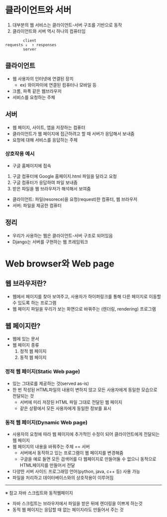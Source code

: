 # 클라이언트와 서버
1. 대부분의 웹 서비스는 클라이언트-서버 구조를 기반으로 동작
2. 클라이언트와 서버 역시 하나의 컴퓨터임
```
        client 
requests ↓  ↑ responses
        server
```

## 클라이언트
- 웹 사용자의 인터넷에 연결된 장치
  - ex) 와이파이에 연결된 컴퓨터나 모바일 등
- 크롬, 파폭 같은 웹브라우저
- 서비스를 요청하는 주체

## 서버
- 웹 페이지, 사이트, 앱을 저장하는 컴퓨터
- 클라이언트가 웹 페이지에 접근하려고 할 때 서버가 응답해서 보내줌
- 요청에 대해 서비스를 응답하는 주체

### 상호작용 예시
- 구글 홈페이지에 접속
1. 구글 컴퓨터에 Google 홈페이지.html 파일을 달라고 요청
2. 구글 컴퓨터가 응답하여 파일 보내줌
3. 받은 파일을 웹 브라우저가 해석해서 보여줌
- 클라이언트: 파일(resorece)을 요청(request)한 컴퓨터, 웹 브라우저
- 서버: 파일을 제공한 컴퓨터

## 정리
- 우리가 사용하는 웹은 클라이언트-서버 구조로 되어있음
- Django는 서버를 구현하는 웹 프레임워크

# Web browser와 Web page
## 웹 브라우저란?
- 웹에서 페이지를 찾아 보여주고, 사용자가 하이퍼링크를 통해 다른 페이지로 이동할 수 있도록 하는 프로그램
- 웹 페이지 파일을 우리가 보는 화면으로 바꿔주는 (렌더링, rendering) 프로그램
## 웹 페이지란?
- 웹에 있는 문서
- 웹 페이지 종류
  1. 정적 웹 페이지
  2. 동적 웹 페이지

### 정적 웹 페이지(Static Web page)
- 있는 그대로를 제공하는 것(served as-is)
- 한 번 작성된 HTML파일의 내용이 변하지 않고 모든 사용자에게 동일한 모습으로 전달되는 것
  - 서버에 미리 저장된 HTML 파일 그대로 전달된 웹 페이지
  - 같은 상황에서 모든 사용자에게 동일한 정보를 표시

### 동적 웹 페이지(Dynamic Web page)
- 사용자의 요청에 따라 웹 페이지에 추가적인 수정이 되어 클라이언트에게 전달되는 웹 페이지
- 웹 페이지의 내용을 바꿔주는 주체 == 서버
  - 서버에서 동작하고 있는 프로그램이 웹 페이지를 변경해줌
  - 구글을 예로 들면 모든 검색어를 다 웹페이지로 만들어둘 수 없으니 동적으로 HTML페이지를 만들어서 전달
- 다양한 서버 사이드 프로그래밍 언어(python, java, c++ 등) 사용 가능
- 파일을 처리하고 데이터베이스와의 상호작용이 이루어짐
---
※ 참고 자바 스크립트와 동적웹페이지
- 자바 스크립트는 브라우저에서 파일을 받은 뒤에 렌더링을 이쁘게 하는것
- 동적 웹 페이지는 응답할 때 없는 페이지라도 만들어서 주는 것